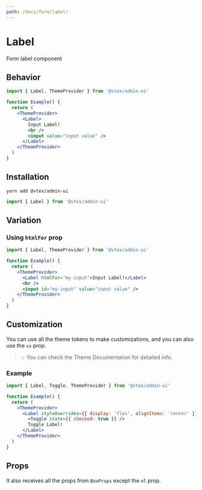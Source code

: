 ```yaml
---
path: /docs/form/label/
---
```


# Label

Form label component

## Behavior

```jsx
import { Label, ThemeProvider } from '@vtex/admin-ui'

function Example() {
  return (
    <ThemeProvider>
      <Label>
        Input Label!
        <br />
        <input value="input value" />
      </Label>
    </ThemeProvider>
  )
}
```

## Installation

```static
yarn add @vtex/admin-ui
```

```jsx static
import { Label } from '@vtex/admin-ui'
```

## Variation

### Using `htmlFor` prop

```jsx
import { Label, ThemeProvider } from '@vtex/admin-ui'

function Example() {
  return (
    <ThemeProvider>
      <Label htmlFor="my-input">Input Label!</Label>
      <br />
      <input id="my-input" value="input value" />
    </ThemeProvider>
  )
}
```

## Customization

You can use all the theme tokens to make customizations, and you can also use the `sx` prop.

> 💡 You can check the Theme Documentation for detailed info.

### Example

```jsx
import { Label, Toggle, ThemeProvider } from '@vtex/admin-ui'

function Example() {
  return (
    <ThemeProvider>
      <Label styleOverrides={{ display: 'flex', alignItems: 'center' }}>
        <Toggle state={{ checked: true }} />
        Toggle Label!
      </Label>
    </ThemeProvider>
  )
}
```

## Props

It also receives all the props from `BoxProps` except the `el` prop.

<proptypes heading="Label" component="Label">

